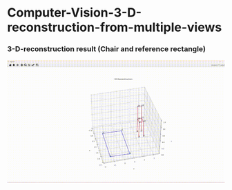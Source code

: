# Computer-Vision-3-D-reconstruction-from-multiple-views

### 3-D-reconstruction result (Chair and reference rectangle)
<img src="/media/3D reconstruction.gif" alt="Figure 1" width="800" height="auto">
